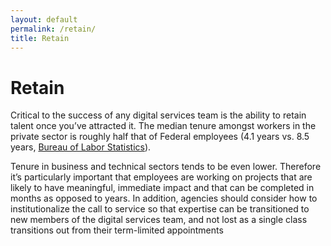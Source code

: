 ```yaml
---
layout: default
permalink: /retain/
title: Retain
---
```


# Retain

Critical to the success of any digital services team is the ability to retain
talent once you’ve attracted it. The median tenure amongst workers in the
private sector is roughly half that of Federal employees (4.1 years vs. 8.5
years, [Bureau of Labor
Statistics](http://www.bls.gov/news.release/tenure.t05.htm)). 

Tenure in business and technical sectors tends to be even lower. Therefore it’s
particularly important that employees are working on projects that are likely
to have meaningful, immediate impact and that can be completed in months as
opposed to years. In addition, agencies should consider how to institutionalize
the call to service so that expertise can be transitioned to new members of the
digital services team, and not lost as a single class transitions out from
their term-limited appointments 

